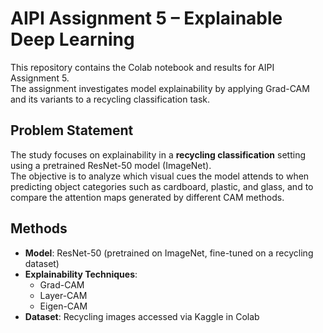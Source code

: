 # AIPI Assignment 5 – Explainable Deep Learning

This repository contains the Colab notebook and results for AIPI Assignment 5.  
The assignment investigates model explainability by applying Grad-CAM and its variants to a recycling classification task.

## Problem Statement
The study focuses on explainability in a **recycling classification** setting using a pretrained ResNet-50 model (ImageNet).  
The objective is to analyze which visual cues the model attends to when predicting object categories such as cardboard, plastic, and glass, and to compare the attention maps generated by different CAM methods.

## Methods
- **Model**: ResNet-50 (pretrained on ImageNet, fine-tuned on a recycling dataset)  
- **Explainability Techniques**:
  - Grad-CAM
  - Layer-CAM
  - Eigen-CAM  
- **Dataset**: Recycling images accessed via Kaggle in Colab  
